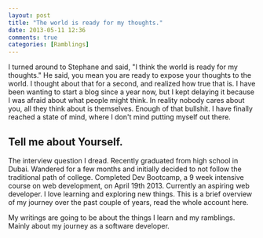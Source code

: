 ```yaml
---
layout: post
title: "The world is ready for my thoughts."
date: 2013-05-11 12:36
comments: true
categories: [Ramblings]
---
```


I turned around to Stephane and said, "I think the world is ready for my thoughts." He said, you mean you are ready to expose your thoughts to the world. I thought about that for a second, and realized how true that is. I have been wanting to start a blog since a year now, but I kept delaying it because I was afraid about what people might think. In reality nobody cares about you, all they think about is themselves.
Enough of that bullshit. I have finally reached a state of mind, where I don't mind putting myself out there. 

Tell me about Yourself.
-----------------
The interview question I dread.
Recently graduated from high school in Dubai. Wandered for a few months and initially decided to not follow the traditional path of college. Completed Dev Bootcamp, a 9 week intensive course on web development, on April 19th 2013. Currently an aspiring web developer. I love learning and exploring new things.
This is a brief overview of my journey over the past couple of years, read the whole account here.

My writings are going to be about the things I learn and my ramblings. Mainly about my journey as a software developer.





